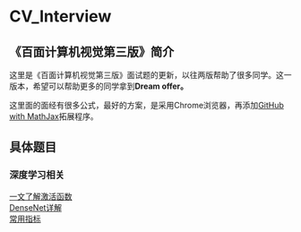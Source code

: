 # CV_Interview

## 《百面计算机视觉第三版》简介

这里是《百面计算机视觉第三版》面试题的更新，以往两版帮助了很多同学。这一版本，希望可以帮助更多的同学拿到**Dream offer。**

这里面的面经有很多公式，最好的方案，是采用Chrome浏览器，再添加[GitHub with MathJax](https://chrome.google.com/webstore/detail/github-with-mathjax/ioemnmodlmafdkllaclgeombjnmnbima/related)拓展程序。


## 具体题目
### 深度学习相关
[一文了解激活函数](./深度学习基础/激活函数.md)  
[DenseNet详解](./深度学习基础/DenseNet.md)  
[常用指标](./深度学习基础/常用指标.md)
